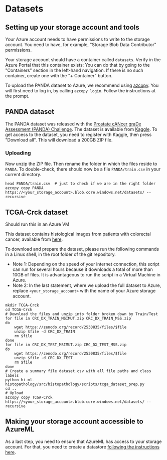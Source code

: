 # Datasets

## Setting up your storage account and tools

Your Azure account needs to have permissions to write to the storage account. You need to have, for example,
"Storage Blob Data Contributor" permissions.

Your storage account should have a container called `datasets`. Verify in the Azure Portal that this container exists:
You can do that by going to the "Containers" section in the left-hand navigation. If there is no such container, create
one with the "+ Container" button.

To upload the PANDA dataset to Azure, we recommend using [azcopy](http://aka.ms/azcopy). You will first need to log in,
by calling `azcopy login`. Follow the instructions at the prompt.

## PANDA dataset

The PANDA dataset was released with the [Prostate cANcer graDe Assessment (PANDA)
Challenge](https://panda.grand-challenge.org/). The dataset is available from
[Kaggle](https://www.kaggle.com/c/prostate-cancer-grade-assessment/data). To get access to the dataset, you need to
register with Kaggle, then press "Download all". This will download a 200GB ZIP file.

### Uploading

Now unzip the ZIP file. Then rename the folder in which the files reside to `PANDA`. To double-check, there should now
be a file `PANDA/train.csv` in your current directory.

```shell
head PANDA/train.csv  # just to check if we are in the right folder
azcopy copy PANDA https://<your_storage_account>.blob.core.windows.net/datasets/ --recursive
```

## TCGA-Crck dataset

Should run this in an Azure VM

This dataset contains histological images from patients with colorectal cancer, available from
[here](https://zenodo.org/record/2530835).

To download and prepare the dataset, please run the following commands in a Linux shell, in the root folder of the git
repository.

- Note 1: Depending on the speed of your internet connection, this script can run for several hours because it downloads
  a total of more than 10GB of files. It is advantageous to run the script in a Virtual Machine in Azure.
- Note 2: In the last statement, where we upload the full dataset to Azure, replace `<your_storage_account>` with the
  name of your Azure storage account.

```shell
mkdir TCGA-Crck
cd TCGA-Crck
# Download the files and unzip into folder broken down by Train/Test
for file in CRC_DX_TRAIN_MSIMUT.zip CRC_DX_TRAIN_MSS.zip
do
    wget https://zenodo.org/record/2530835/files/$file
    unzip $file -d CRC_DX_TRAIN
    rm $file
done
for file in CRC_DX_TEST_MSIMUT.zip CRC_DX_TEST_MSS.zip
do
    wget https://zenodo.org/record/2530835/files/$file
    unzip $file -d CRC_DX_TEST
    rm $file
done
# Create a summary file dataset.csv with all file paths and class labels
python hi-ml-histopathology/src/histopathology/scripts/tcga_dataset_prep.py
cd ..
# Upload
azcopy copy TCGA-Crck https://<your_storage_account>.blob.core.windows.net/datasets/ --recursive
```

## Making your storage account accessible to AzureML

As a last step, you need to ensure that AzureML has access to your storage account. For that, you need to create a
datastore [following the instructions
here](https://docs.microsoft.com/en-us/azure/machine-learning/how-to-datastore?tabs=cli-identity-based-access%2Ccli-adls-identity-based-access%2Ccli-azfiles-account-key%2Ccli-adlsgen1-identity-based-access).

